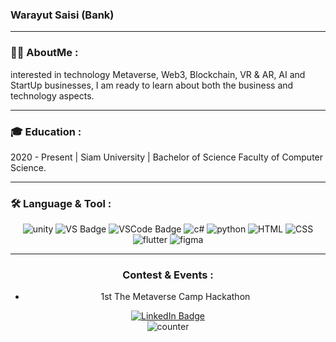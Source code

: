 ### Warayut Saisi (Bank)
---

### 👦🏻 AboutMe :
interested in technology Metaverse, Web3, Blockchain, VR & AR, AI and StartUp businesses,
I am ready to learn about both the business and technology aspects.

---

### 🎓 Education :
2020 - Present | Siam University | Bachelor of Science Faculty of Computer Science.

---

### 🛠 Language & Tool :
<div id="toolBadges" align="center">
    <img src="https://img.shields.io/badge/Unity-100000?style=for-the-badge&logo=unity&logoColor=white" alt="unity"/ >
    <img src="https://img.shields.io/badge/Visual_Studio-5C2D91?style=for-the-badge&logo=visual%20studio&logoColor=white" alt="VS Badge"/ >
    <img src="https://img.shields.io/badge/VSCode-0078D4?style=for-the-badge&logo=visual%20studio%20code&logoColor=white" alt="VSCode Badge"/ >
    <img src="https://img.shields.io/badge/C%23-239120?style=for-the-badge&logo=c-sharp&logoColor=white" alt="c#"/ >
    <img src="https://img.shields.io/badge/Python-FFD43B?style=for-the-badge&logo=python&logoColor=blue" alt="python"/ >
    <img src="https://img.shields.io/badge/HTML5-E34F26?style=for-the-badge&logo=html5&logoColor=white" alt="HTML"/ >
    <img src="https://img.shields.io/badge/CSS3-1572B6?style=for-the-badge&logo=css3&logoColor=white" alt="CSS"/ >
    <img src="https://img.shields.io/badge/Flutter-02569B?style=for-the-badge&logo=flutter&logoColor=white" alt="flutter"/ >
    <img src="https://img.shields.io/badge/Figma-F24E1E?style=for-the-badge&logo=figma&logoColor=white" alt="figma"/ >

</a>

---

### Contest & Events :
 - 1st The Metaverse Camp Hackathon


<div id="badges" align="center">
  <a href="https://www.linkedin.com/in/wrybank"target="_blank">
    <img src="https://img.shields.io/badge/LinkedIn-blue?style=for-the-badge&logo=linkedin&logoColor=white" alt="LinkedIn Badge"/ >
  </a>
  <br>
  <img src="https://komarev.com/ghpvc/?username=wryBank&style=flat-square&color=blue" alt="counter"/>
</div>
<!--
**wryBank/wryBank** is a ✨ _special_ ✨ repository because its `README.md` (this file) appears on your GitHub profile.

Here are some ideas to get you started:

- 🔭 I’m currently working on ...
- 🌱 I’m currently learning ...
- 👯 I’m looking to collaborate on ...
- 🤔 I’m looking for help with ...
- 💬 Ask me about ...
- 📫 How to reach me: ...
- 😄 Pronouns: ...
- ⚡ Fun fact: ...
-->
